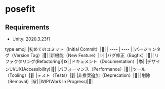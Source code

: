# posefit

## Requirements
* Unity: 2020.3.23f1

type	emoji
|初めてのコミット（Initial Commit）|🎉|
| ---- | ---- |
|バージョンタグ（Version Tag）|🔖|
|新機能（New Feature）|✨|
|バグ修正（Bugfix）|🐛|
|リファクタリング(Refactoring)|♻️|
|ドキュメント（Documentation）|📚|
|デザインUI/UX(Accessibility)|🎨|
|パフォーマンス（Performance）|🐎|
|ツール（Tooling）|🔧|
|テスト（Tests）|🚨|
|非推奨追加（Deprecation）|💩|
|削除（Removal）|🗑️|
|WIP(Work In Progress)|🚧|

